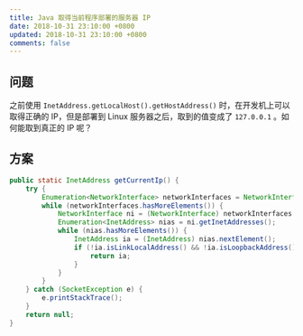 ```yaml
---
title: Java 取得当前程序部署的服务器 IP
date: 2018-10-31 23:10:00 +0800
updated: 2018-10-31 23:10:00 +0800
comments: false
---
```

## 问题
之前使用 `InetAddress.getLocalHost().getHostAddress()` 时，在开发机上可以取得正确的 IP，但是部署到 Linux 服务器之后，取到的值变成了 `127.0.0.1` 。如何能取到真正的 IP 呢？
## 方案
``` java
public static InetAddress getCurrentIp() {
	try {
		Enumeration<NetworkInterface> networkInterfaces = NetworkInterface.getNetworkInterfaces();
		while (networkInterfaces.hasMoreElements()) {
			NetworkInterface ni = (NetworkInterface) networkInterfaces.nextElement();
			Enumeration<InetAddress> nias = ni.getInetAddresses();
			while (nias.hasMoreElements()) {
				InetAddress ia = (InetAddress) nias.nextElement();
				if (!ia.isLinkLocalAddress() && !ia.isLoopbackAddress() && ia instanceof Inet4Address) {
					return ia;
				}
			}
		}
	} catch (SocketException e) {
		e.printStackTrace();
	}
	return null;
}
```